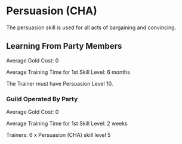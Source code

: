 # Persuasion (CHA)

The persuasion skill is used for all acts of bargaining and convincing.

## Learning From Party Members

Average Gold Cost: 0

Average Training Time for 1st Skill Level: 6 months

The Trainer must have Persuasion Level 10.

### Guild Operated By Party

Average Gold Cost: 0

Average Training Time for 1st Skill Level: 2 weeks

Trainers: 6 x Persuasion (CHA) skill level 5
